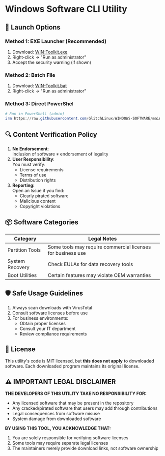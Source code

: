 # Windows Software CLI Utility

## 🚀 Launch Options

### Method 1: EXE Launcher (Recommended)

1. Download: [WIN-Toolkit.exe](https://github.com/GlitchLinux/WINDOWS-SOFTWARE/raw/refs/heads/main/WIN-Toolkit.exe)
2. Right-click → "Run as administrator"
3. Accept the security warning (if shown)


### Method 2: Batch File

1. Download: [WIN-Toolkit.bat](https://raw.githubusercontent.com/GlitchLinux/WINDOWS-SOFTWARE/refs/heads/main/WIN-Toolkit.bat)
2. Right-click → "Run as administrator"


### Method 3: Direct PowerShel
```powershell
# Run in PowerShell (admin)
irm https://raw.githubusercontent.com/GlitchLinux/WINDOWS-SOFTWARE/main/WINDOWS-TOOLKIT.ps1 | iex
```
## 🔍 Content Verification Policy

1. **No Endorsement**:  
   Inclusion of software ≠ endorsement of legality
2. **User Responsibility**:  
   You must verify:
   - License requirements
   - Terms of use
   - Distribution rights
3. **Reporting**:  
   Open an Issue if you find:
   - Clearly pirated software
   - Malicious content
   - Copyright violations

## 📦 Software Categories

| Category | Legal Notes |
|----------|-------------|
| Partition Tools | Some tools may require commercial licenses for business use |
| System Recovery | Check EULAs for data recovery tools |
| Boot Utilities | Certain features may violate OEM warranties |

## 🛡️ Safe Usage Guidelines

1. Always scan downloads with VirusTotal
2. Consult software licenses before use
3. For business environments:
   - Obtain proper licenses
   - Consult your IT department
   - Review compliance requirements

## 📜 License

This utility's code is MIT licensed, but **this does not apply** to downloaded software. Each downloaded program maintains its original license.

## ⚠️ IMPORTANT LEGAL DISCLAIMER

**THE DEVELOPERS OF THIS UTILITY TAKE NO RESPONSIBILITY FOR:**
- Any licensed software that may be present in the repository
- Any cracked/pirated software that users may add through contributions
- Legal consequences from software misuse
- System damage from downloaded software

**BY USING THIS TOOL, YOU ACKNOWLEDGE THAT:**
1. You are solely responsible for verifying software licenses
2. Some tools may require separate legal licenses
3. The maintainers merely provide download links, not software ownership
